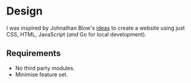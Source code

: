 # Design

I was inspired by Johnathan Blow's [ideas](https://www.youtube.com/watch?v=ZSRHeXYDLko) to create a website using just CSS, HTML, JavaScript (_and_ Go for local development).

## Requirements

- No third party modules.
- Minimise feature set.
